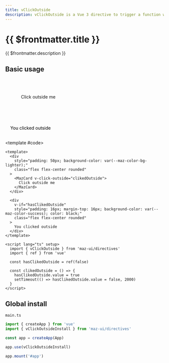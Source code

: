 ```yaml
---
title: vClickOutside
description: vClickOutside is a Vue 3 directive to trigger a function when the user clicks outside an element
---
```


# {{ $frontmatter.title }}

{{ $frontmatter.description }}

## Basic usage

<ComponentDemo>
  <div
    style="padding: 50px; background-color: var(--maz-color-bg-lighter);"
    class="flex flex-center rounded"
  >
    <MazCard v-click-outside="clikedOutside">
      Click outside me
    </MazCard>
  </div>

  <div
    v-if="hasClikedOutside"
    style="padding: 16px; margin-top: 16px; background-color: var(--maz-color-success); color: black;"
    class="flex flex-center rounded"
  >
    You clicked outside
  </div>

  <template #code>

  ```vue
  <template>
    <div
      style="padding: 50px; background-color: var(--maz-color-bg-lighter);"
      class="flex flex-center rounded"
    >
      <MazCard v-click-outside="clikedOutside">
        Click outside me
      </MazCard>
    </div>

    <div
      v-if="hasClikedOutside"
      style="padding: 16px; margin-top: 16px; background-color: var(--maz-color-success); color: black;"
      class="flex flex-center rounded"
    >
      You clicked outside
    </div>
  </template>

  <script lang="ts" setup>
    import { vClickOutside } from 'maz-ui/directives'
    import { ref } from 'vue'

    const hasClikedOutside = ref(false)

    const clikedOutside = () => {
      hasClikedOutside.value = true
      setTimeout(() => hasClikedOutside.value = false, 2000)
    }
  </script>
  ```

  </template>
</ComponentDemo>

## Global install

`main.ts`

```typescript
import { createApp } from 'vue'
import { vClickOutsideInstall } from 'maz-ui/directives'

const app = createApp(App)

app.use(vClickOutsideInstall)

app.mount('#app')
```

<script lang="ts" setup>
  import { ref } from 'vue'
  import { vClickOutside } from 'maz-ui/src/directives/vClickOutside'

  const hasClikedOutside = ref(false)

  const clikedOutside = () => {
    hasClikedOutside.value = true
    setTimeout(() => hasClikedOutside.value = false, 2000)
  }
</script>
